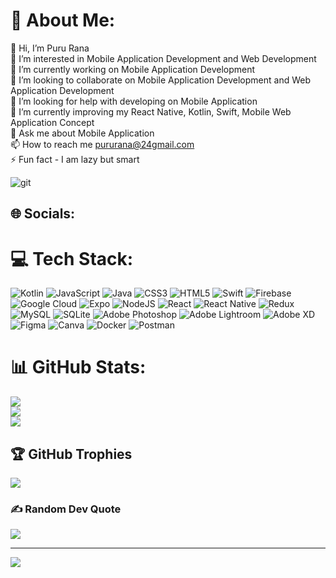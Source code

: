 # 💫 About Me:
👋 Hi, I’m Puru Rana<br> 👀 I’m interested in Mobile Application Development and Web Development<br>🔭 I’m currently working on Mobile Application Development<br>👯 I’m looking to collaborate on Mobile Application Development and Web Application Development<br>🤝 I’m looking for help with developing on Mobile Application<br>🌱 I’m currently improving my React Native, Kotlin, Swift, Mobile Web Application Concept<br>💬 Ask me about Mobile Application<br>📫 How to reach me pururana@24gmail.com  <br>⚡ Fun fact - I am lazy but smart

![git](https://user-images.githubusercontent.com/46606790/181631229-fa6a175d-5b5a-4124-9085-2293e64ed17a.gif) 

## 🌐 Socials:
<!-- [![Facebook](https://img.shields.io/badge/Facebook-%231877F2.svg?logo=Facebook&logoColor=white)](https://facebook.com/pururana24@gmail.com) [![Instagram](https://img.shields.io/badge/Instagram-%23E4405F.svg?logo=Instagram&logoColor=white)](https://instagram.com/Gurucaara) [![LinkedIn] -->
<!-- (https://img.shields.io/badge/LinkedIn-%230077B5.svg?logo=linkedin&logoColor=white)](https://linkedin.com/in/puru-rana/) [![Twitter](https://img.shields.io/badge/Twitter-%231DA1F2.svg?logo=Twitter&logoColor=white)](https://twitter.com/pururana24@gmail.com)  -->


# 💻 Tech Stack:
![Kotlin](https://img.shields.io/badge/kotlin-%230095D5.svg?style=for-the-badge&logo=kotlin&logoColor=white) ![JavaScript](https://img.shields.io/badge/javascript-%23323330.svg?style=for-the-badge&logo=javascript&logoColor=%23F7DF1E) ![Java](https://img.shields.io/badge/java-%23ED8B00.svg?style=for-the-badge&logo=java&logoColor=white) ![CSS3](https://img.shields.io/badge/css3-%231572B6.svg?style=for-the-badge&logo=css3&logoColor=white) ![HTML5](https://img.shields.io/badge/html5-%23E34F26.svg?style=for-the-badge&logo=html5&logoColor=white) ![Swift](https://img.shields.io/badge/swift-F54A2A?style=for-the-badge&logo=swift&logoColor=white) ![Firebase](https://img.shields.io/badge/firebase-%23039BE5.svg?style=for-the-badge&logo=firebase) ![Google Cloud](https://img.shields.io/badge/Google%20Cloud-%234285F4.svg?style=for-the-badge&logo=google-cloud&logoColor=white) ![Expo](https://img.shields.io/badge/expo-1C1E24?style=for-the-badge&logo=expo&logoColor=#D04A37) ![NodeJS](https://img.shields.io/badge/node.js-6DA55F?style=for-the-badge&logo=node.js&logoColor=white) ![React](https://img.shields.io/badge/react-%2320232a.svg?style=for-the-badge&logo=react&logoColor=%2361DAFB) ![React Native](https://img.shields.io/badge/react_native-%2320232a.svg?style=for-the-badge&logo=react&logoColor=%2361DAFB) ![Redux](https://img.shields.io/badge/redux-%23593d88.svg?style=for-the-badge&logo=redux&logoColor=white) ![MySQL](https://img.shields.io/badge/mysql-%2300f.svg?style=for-the-badge&logo=mysql&logoColor=white) ![SQLite](https://img.shields.io/badge/sqlite-%2307405e.svg?style=for-the-badge&logo=sqlite&logoColor=white) ![Adobe Photoshop](https://img.shields.io/badge/adobephotoshop-%2331A8FF.svg?style=for-the-badge&logo=adobephotoshop&logoColor=white) ![Adobe Lightroom](https://img.shields.io/badge/Adobe%20Lightroom-31A8FF.svg?style=for-the-badge&logo=Adobe%20Lightroom&logoColor=white) ![Adobe XD](https://img.shields.io/badge/Adobe%20XD-470137?style=for-the-badge&logo=Adobe%20XD&logoColor=#FF61F6) 	![Figma](https://img.shields.io/badge/figma-%23F24E1E.svg?style=for-the-badge&logo=figma&logoColor=white) ![Canva](https://img.shields.io/badge/Canva-%2300C4CC.svg?style=for-the-badge&logo=Canva&logoColor=white) ![Docker](https://img.shields.io/badge/docker-%230db7ed.svg?style=for-the-badge&logo=docker&logoColor=white) ![Postman](https://img.shields.io/badge/Postman-FF6C37?style=for-the-badge&logo=postman&logoColor=white)
# 📊 GitHub Stats:
![](https://github-readme-stats.vercel.app/api?username=Puru-Rana&theme=dark&hide_border=true&include_all_commits=true&count_private=true)<br/>
![](https://github-readme-streak-stats.herokuapp.com/?user=Gurucaara&theme=dark&hide_border=true)<br/>
![](https://github-readme-stats.vercel.app/api/top-langs/?username=Puru-Rana&theme=dark&hide_border=true&include_all_commits=true&count_private=true&layout=compact)

## 🏆 GitHub Trophies
![](https://github-profile-trophy.vercel.app/?username=Puru-Rana&theme=onedark&no-frame=false&no-bg=true&margin-w=4)

<!-- ## 🐦 Latest Tweet
[![](https://gtce.itsvg.in/api?username=pururana24@gmail.com)](https://github.com/VishwaGauravIn/github-twitter-card-embed) -->

### ✍️ Random Dev Quote
![](https://quotes-github-readme.vercel.app/api?type=horizontal&theme=dark)

<!-- ### 😂 Random Dev Meme -->
<!-- <img src="https://random-memer.herokuapp.com/" width="512px"/> -->

---
[![](https://visitcount.itsvg.in/api?id=Gurucaara&icon=0&color=0)](https://visitcount.itsvg.in)

<!-- Proudly created with GPRM ( https://gprm.itsvg.in ) -->




<!--Gurucaara/Gurucaara is a ✨ special ✨ repository because its `README.md` (this file) appears on your GitHub profile.
You can click the Preview link to take a look at your changes. -->


